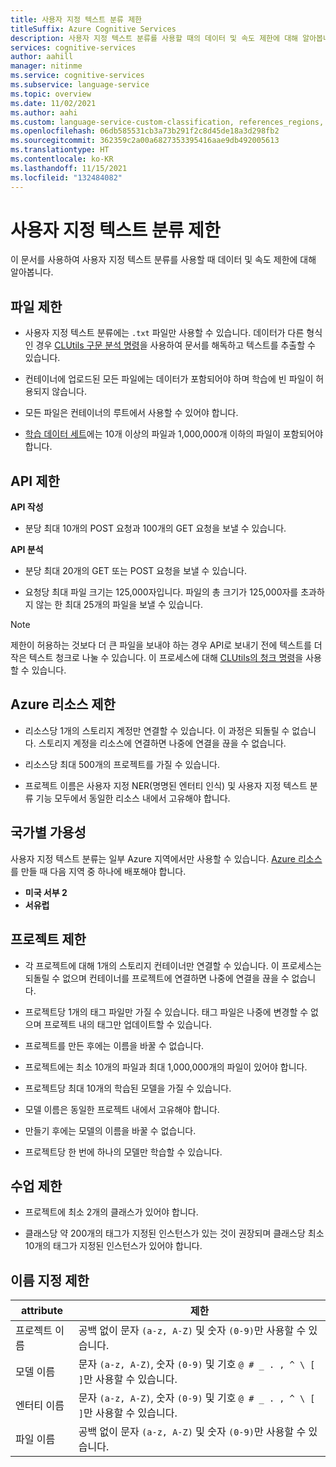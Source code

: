 ```yaml
---
title: 사용자 지정 텍스트 분류 제한
titleSuffix: Azure Cognitive Services
description: 사용자 지정 텍스트 분류를 사용할 때의 데이터 및 속도 제한에 대해 알아봅니다.
services: cognitive-services
author: aahill
manager: nitinme
ms.service: cognitive-services
ms.subservice: language-service
ms.topic: overview
ms.date: 11/02/2021
ms.author: aahi
ms.custom: language-service-custom-classification, references_regions, ignite-fall-2021
ms.openlocfilehash: 06db585531cb3a73b291f2c8d45de18a3d298fb2
ms.sourcegitcommit: 362359c2a00a6827353395416aae9db492005613
ms.translationtype: HT
ms.contentlocale: ko-KR
ms.lasthandoff: 11/15/2021
ms.locfileid: "132484082"
---
```

# <a name="custom-text-classification-limits"></a>사용자 지정 텍스트 분류 제한

이 문서를 사용하여 사용자 지정 텍스트 분류를 사용할 때 데이터 및 속도 제한에 대해 알아봅니다.

## <a name="file-limits"></a>파일 제한

* 사용자 지정 텍스트 분류에는 `.txt` 파일만 사용할 수 있습니다. 데이터가 다른 형식인 경우 [CLUtils 구문 분석 명령](https://aka.ms/CognitiveServicesLanguageUtilities)을 사용하여 문서를 해독하고 텍스트를 추출할 수 있습니다.

* 컨테이너에 업로드된 모든 파일에는 데이터가 포함되어야 하며 학습에 빈 파일이 허용되지 않습니다.

* 모든 파일은 컨테이너의 루트에서 사용할 수 있어야 합니다.

* [학습 데이터 세트](how-to/train-model.md#data-splits)에는 10개 이상의 파일과 1,000,000개 이하의 파일이 포함되어야 합니다.

## <a name="api-limits"></a>API 제한

**API 작성**

* 분당 최대 10개의 POST 요청과 100개의 GET 요청을 보낼 수 있습니다.

**API 분석**

* 분당 최대 20개의 GET 또는 POST 요청을 보낼 수 있습니다.

* 요청당 최대 파일 크기는 125,000자입니다. 파일의 총 크기가 125,000자를 초과하지 않는 한 최대 25개의 파일을 보낼 수 있습니다.

> [!NOTE]
> 제한이 허용하는 것보다 더 큰 파일을 보내야 하는 경우 API로 보내기 전에 텍스트를 더 작은 텍스트 청크로 나눌 수 있습니다. 이 프로세스에 대해 [CLUtils의 청크 명령](https://github.com/microsoft/CognitiveServicesLanguageUtilities/blob/main/CustomTextAnalytics.CLUtils/Solution/CogSLanguageUtilities.ViewLayer.CliCommands/Commands/ChunkCommand/README.md)을 사용할 수 있습니다.

## <a name="azure-resource-limits"></a>Azure 리소스 제한

* 리소스당 1개의 스토리지 계정만 연결할 수 있습니다. 이 과정은 되돌릴 수 없습니다. 스토리지 계정을 리소스에 연결하면 나중에 연결을 끊을 수 없습니다.

* 리소스당 최대 500개의 프로젝트를 가질 수 있습니다.

* 프로젝트 이름은 사용자 지정 NER(명명된 엔터티 인식) 및 사용자 지정 텍스트 분류 기능 모두에서 동일한 리소스 내에서 고유해야 합니다.

## <a name="regional-availability"></a>국가별 가용성 

사용자 지정 텍스트 분류는 일부 Azure 지역에서만 사용할 수 있습니다. [Azure 리소스](how-to/create-project.md)를 만들 때 다음 지역 중 하나에 배포해야 합니다.
* **미국 서부 2**
* **서유럽**

## <a name="project-limits"></a>프로젝트 제한

* 각 프로젝트에 대해 1개의 스토리지 컨테이너만 연결할 수 있습니다. 이 프로세스는 되돌릴 수 없으며 컨테이너를 프로젝트에 연결하면 나중에 연결을 끊을 수 없습니다.

* 프로젝트당 1개의 태그 파일만 가질 수 있습니다. 태그 파일은 나중에 변경할 수 없으며 프로젝트 내의 태그만 업데이트할 수 있습니다.

* 프로젝트를 만든 후에는 이름을 바꿀 수 없습니다.

* 프로젝트에는 최소 10개의 파일과 최대 1,000,000개의 파일이 있어야 합니다.

* 프로젝트당 최대 10개의 학습된 모델을 가질 수 있습니다.

* 모델 이름은 동일한 프로젝트 내에서 고유해야 합니다.

* 만들기 후에는 모델의 이름을 바꿀 수 없습니다.

* 프로젝트당 한 번에 하나의 모델만 학습할 수 있습니다.

## <a name="classes-limits"></a>수업 제한

* 프로젝트에 최소 2개의 클래스가 있어야 합니다. <!-- The maximum is 200 classes. -->

* 클래스당 약 200개의 태그가 지정된 인스턴스가 있는 것이 권장되며 클래스당 최소 10개의 태그가 지정된 인스턴스가 있어야 합니다.

## <a name="naming-limits"></a>이름 지정 제한

| attribute | 제한 |
|--|--|
| 프로젝트 이름 |  공백 없이 문자 `(a-z, A-Z)` 및 숫자 `(0-9)`만 사용할 수 있습니다. |
| 모델 이름 |  문자 `(a-z, A-Z)`, 숫자 `(0-9)` 및 기호 `@ # _ . , ^ \ [ ]`만 사용할 수 있습니다. |
| 엔터티 이름| 문자 `(a-z, A-Z)`, 숫자 `(0-9)` 및 기호 `@ # _ . , ^ \ [ ]`만 사용할 수 있습니다. |
| 파일 이름 | 공백 없이 문자 `(a-z, A-Z)` 및 숫자 `(0-9)`만 사용할 수 있습니다. |
